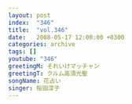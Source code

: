 ```yaml
---
layout: post
index:  "346"
title:  "vol.346"
date:   2008-05-17 12:00:00 +0300
categories: archive
tags: []
youtube: "346"
greetingM: それいけマッチャン
greetingT: クルム高須光聖
songName: 花占い
singer: 桜田淳子
---
```

